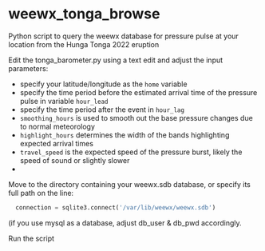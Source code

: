 # weewx_tonga_browse
Python script to query the weewx database for pressure pulse at your location from the Hunga Tonga 2022 eruption

Edit the tonga_barometer.py using a text edit and adjust the input parameters:
 - specify your latitude/longitude as the `home` variable
 - specify the time period before the estimated arrival time of the pressure pulse in variable `hour_lead`
 - specify the time period after the event in `hour_lag`
 - `smoothing_hours` is used to smooth out the base pressure changes due to normal meteorology
 - `highlight_hours` determines the width of the bands highlighting expected arrival times
 - `travel_speed` is the expected speed of the pressure burst, likely the speed of sound or slightly slower
 - 

Move to the directory containing your weewx.sdb database, or specify its full path on the line:
```python
  connection = sqlite3.connect('/var/lib/weewx/weewx.sdb')
```
(if you use mysql as a database, adjust db_user & db_pwd accordingly.

Run the script
